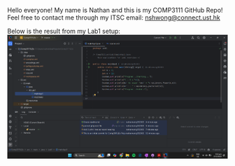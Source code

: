 Hello everyone! My name is Nathan and this is my COMP3111 GitHub Repo! Feel free to contact me through my ITSC email: nshwong@connect.ust.hk

Below is the result from my Lab1 setup:
![img.png](img.png)